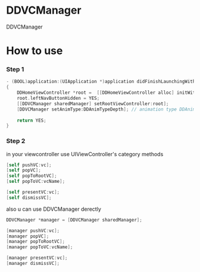 DDVCManager
===========

DDVCManager

How to use
===========
### Step 1

```objectivec
- (BOOL)application:(UIApplication *)application didFinishLaunchingWithOptions:(NSDictionary *)launchOptions
{
    DDHomeViewController *root =  [[DDHomeViewController alloc] initWithName:@"DDHomeViewController0"];
    root.leftNavButtonHidden = YES;
    [[DDVCManager sharedManager] setRootViewController:root];
    [DDVCManager setAnimType:DDAnimTypeDepth]; // animation type DDAnimTypeDepth/DDAnimTypeClassic
    
    return YES;
}
```

### Step 2
in your viewcontroller use  UIViewController's category methods
```objectivec
[self pushVC:vc];
[self popVC];
[self popToRootVC];
[self popToVC:vcName];

[self presentVC:vc];
[self dismissVC];

```
also u can use DDVCManager derectly

```objectivec
DDVCManager *manager = [DDVCManager sharedManager];

[manager pushVC:vc];
[manager popVC];
[manager popToRootVC];
[manager popToVC:vcName];

[manager presentVC:vc];
[manager dismissVC];

```
